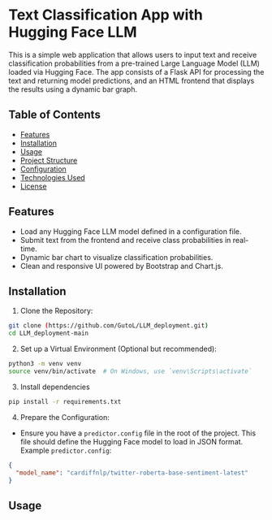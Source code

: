 # Text Classification App with Hugging Face LLM
This is a simple web application that allows users to input text and receive classification probabilities from a pre-trained Large Language Model (LLM) loaded via Hugging Face. The app consists of a Flask API for processing the text and returning model predictions, and an HTML frontend that displays the results using a dynamic bar graph.

## Table of Contents
- [Features](#features)
- [Installation](#installation)
- [Usage](#usage)
- [Project Structure](#project_structure)
- [Configuration](#configuration)
- [Technologies Used](#technologies)
- [License](#license)

## Features
- Load any Hugging Face LLM model defined in a configuration file.
- Submit text from the frontend and receive class probabilities in real-time.
- Dynamic bar chart to visualize classification probabilities.
- Clean and responsive UI powered by Bootstrap and Chart.js.

## Installation
1. Clone the Repository:

```bash
git clone (https://github.com/GutoL/LLM_deployment.git)
cd LLM_deployment-main
```
2. Set up a Virtual Environment (Optional but recommended):
```bash
python3 -m venv venv
source venv/bin/activate  # On Windows, use `venv\Scripts\activate`
```
3. Install dependencies
   
```bash
pip install -r requirements.txt
```

4. Prepare the Configuration:

  - Ensure you have a `predictor.config` file in the root of the project. This file should define the Hugging Face model to load in JSON format. Example `predictor.config`:

```json
{
  "model_name": "cardiffnlp/twitter-roberta-base-sentiment-latest"
}
```

## Usage
